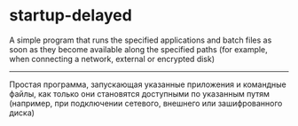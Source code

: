 ﻿# startup-delayed

A simple program that runs the specified applications and batch files as soon as they become available along the specified paths (for example, when connecting a network, external or encrypted disk)

------------------------------------------------

Простая программа, запускающая указанные приложения и командные файлы, как только они становятся доступными по указанным путям (например, при подключении сетевого, внешнего или зашифрованного диска)
